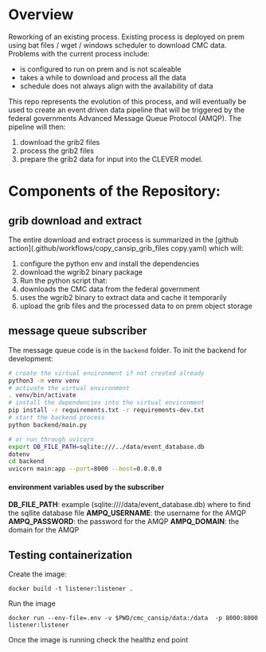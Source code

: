 # Overview

Reworking of an existing process.  Existing process is deployed on prem using
bat files / wget / windows scheduler to download CMC data.  Problems with the
current process include:

* is configured to run on prem and is not scaleable
* takes a while to download and process all the data
* schedule does not always align with the availability of data

This repo represents the evolution of this process, and will eventually be used
to create an event driven data pipeline that will be triggered by the federal
governments Advanced Message Queue Protocol (AMQP).  The pipeline will then:

1. download the grib2 files
1. process the grib2 files
1. prepare the grib2 data for input into the CLEVER model.

# Components of the Repository:

## grib download and extract

The entire download and extract process is summarized in the [github action](.github/workflows/copy_cansip_grib_files copy.yaml)
which will:

1. configure the python env and install the dependencies
1. download the wgrib2 binary package
1. Run the python script that:
  1. downloads the CMC data from the federal government
  1. uses the wgrib2 binary to extract data and cache it temporarily
  1. upload the grib files and the processed data to on prem object
     storage

## message queue subscriber

The message queue code is in the `backend` folder.  To init the backend for
development:

``` bash
# create the virtual environment if not created already
python3 -m venv venv
# activate the virtual environment
. venv/bin/activate
# install the dependencies into the virtual environment
pip install -r requirements.txt -r requirements-dev.txt
# start the backend process
python backend/main.py

# or run through uvicorn
export DB_FILE_PATH=sqlite:///../data/event_database.db
dotenv
cd backend
uvicorn main:app --port=8000 --host=0.0.0.0
```

#### environment variables used by the subscriber

**DB_FILE_PATH**: example (sqlite:////data/event_database.db) where to find the sqllite database file
**AMPQ_USERNAME**: the username for the AMQP
**AMPQ_PASSWORD**: the password for the AMQP
**AMPQ_DOMAIN**: the domain for the AMQP

## Testing containerization

Create the image:

`docker build -t listener:listener .`

Run the image

`docker run --env-file=.env -v $PWD/cmc_cansip/data:/data  -p 8000:8000 listener:listener`

Once the image is running check the healthz end point
